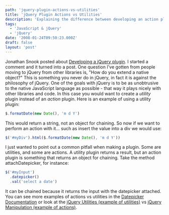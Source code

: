 ```yaml
---
path: 'jquery-plugin-actions-vs-utilities'
title: 'jQuery Plugin Actions vs Utilities'
description: 'Explaining the difference between developing an action plugin vs a utility plugin.'
tags:
  - 'JavaScript & jQuery'
  - 'jQuery'
date: '2008-01-24T09:50:23.000Z'
draft: false
layout: 'post'
---
```


Jonathan Snook posted about [Developing a jQuery plugin](https://snook.ca/archives/javascript/jquery_plugin/). I started a comment and it turned into a post. One question I've gotten from people moving to jQuery from other libraries is, "How do you extend a native object?" This is something you never do in jQuery, in fact it is against the philosophy of jQuery. One of the goals with jQuery is to be as unobtrusive to the native JavaScript language as possible - that way it plays nicely with other libraries and code. In this case you would want to create a _utility_ plugin instead of an _action_ plugin. Here is an example of using a utility plugin:

```js
$.formatDate(new Date(), 'm d Y')
```

This would return a string, not an object for chaining. So now if we want to perform an action with it... such as insert the value into a div we would use:

```js
$('#myDiv').html($.formatDate(new Date(), 'm d Y'))
```

I just wanted to point out a common pitfall when making a plugin. Some are utilities, and some are actions. A utility plugin returns a result, but an action plugin is something that returns an object for chaining. Take the method attachDatepicker, for instance:

```js
$('#myInput')
  .datepicker()
  .val('select a date')
```

It can be chained because it returns the input with the datepicker attached. You can see more examples of actions vs utilities in the [Datepicker Documentation](http://docs.jquery.com/UI/Datepicker) or look at the [jQuery Utilities (example of utilities)](http://docs.jquery.com/Utilities) vs [jQuery Manipulation (example of actions)](http://docs.jquery.com/Manipulation).
